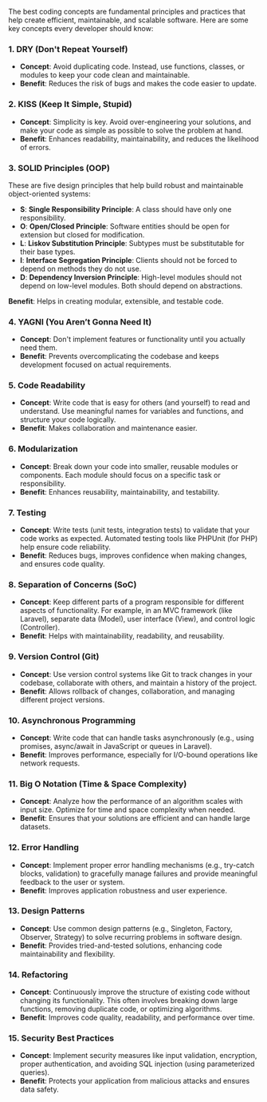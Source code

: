 The best coding concepts are fundamental principles and practices that help create efficient, maintainable, and scalable software. Here are some key concepts every developer should know:

### 1. **DRY (Don't Repeat Yourself)**

-   **Concept**: Avoid duplicating code. Instead, use functions, classes, or modules to keep your code clean and maintainable.
-   **Benefit**: Reduces the risk of bugs and makes the code easier to update.

### 2. **KISS (Keep It Simple, Stupid)**

-   **Concept**: Simplicity is key. Avoid over-engineering your solutions, and make your code as simple as possible to solve the problem at hand.
-   **Benefit**: Enhances readability, maintainability, and reduces the likelihood of errors.

### 3. **SOLID Principles (OOP)**

These are five design principles that help build robust and maintainable object-oriented systems:

-   **S**: **Single Responsibility Principle**: A class should have only one responsibility.
-   **O**: **Open/Closed Principle**: Software entities should be open for extension but closed for modification.
-   **L**: **Liskov Substitution Principle**: Subtypes must be substitutable for their base types.
-   **I**: **Interface Segregation Principle**: Clients should not be forced to depend on methods they do not use.
-   **D**: **Dependency Inversion Principle**: High-level modules should not depend on low-level modules. Both should depend on abstractions.

**Benefit**: Helps in creating modular, extensible, and testable code.

### 4. **YAGNI (You Aren’t Gonna Need It)**

-   **Concept**: Don't implement features or functionality until you actually need them.
-   **Benefit**: Prevents overcomplicating the codebase and keeps development focused on actual requirements.

### 5. **Code Readability**

-   **Concept**: Write code that is easy for others (and yourself) to read and understand. Use meaningful names for variables and functions, and structure your code logically.
-   **Benefit**: Makes collaboration and maintenance easier.

### 6. **Modularization**

-   **Concept**: Break down your code into smaller, reusable modules or components. Each module should focus on a specific task or responsibility.
-   **Benefit**: Enhances reusability, maintainability, and testability.

### 7. **Testing**

-   **Concept**: Write tests (unit tests, integration tests) to validate that your code works as expected. Automated testing tools like PHPUnit (for PHP) help ensure code reliability.
-   **Benefit**: Reduces bugs, improves confidence when making changes, and ensures code quality.

### 8. **Separation of Concerns (SoC)**

-   **Concept**: Keep different parts of a program responsible for different aspects of functionality. For example, in an MVC framework (like Laravel), separate data (Model), user interface (View), and control logic (Controller).
-   **Benefit**: Helps with maintainability, readability, and reusability.

### 9. **Version Control (Git)**

-   **Concept**: Use version control systems like Git to track changes in your codebase, collaborate with others, and maintain a history of the project.
-   **Benefit**: Allows rollback of changes, collaboration, and managing different project versions.

### 10. **Asynchronous Programming**

-   **Concept**: Write code that can handle tasks asynchronously (e.g., using promises, async/await in JavaScript or queues in Laravel).
-   **Benefit**: Improves performance, especially for I/O-bound operations like network requests.

### 11. **Big O Notation (Time & Space Complexity)**

-   **Concept**: Analyze how the performance of an algorithm scales with input size. Optimize for time and space complexity when needed.
-   **Benefit**: Ensures that your solutions are efficient and can handle large datasets.

### 12. **Error Handling**

-   **Concept**: Implement proper error handling mechanisms (e.g., try-catch blocks, validation) to gracefully manage failures and provide meaningful feedback to the user or system.
-   **Benefit**: Improves application robustness and user experience.

### 13. **Design Patterns**

-   **Concept**: Use common design patterns (e.g., Singleton, Factory, Observer, Strategy) to solve recurring problems in software design.
-   **Benefit**: Provides tried-and-tested solutions, enhancing code maintainability and flexibility.

### 14. **Refactoring**

-   **Concept**: Continuously improve the structure of existing code without changing its functionality. This often involves breaking down large functions, removing duplicate code, or optimizing algorithms.
-   **Benefit**: Improves code quality, readability, and performance over time.

### 15. **Security Best Practices**

-   **Concept**: Implement security measures like input validation, encryption, proper authentication, and avoiding SQL injection (using parameterized queries).
-   **Benefit**: Protects your application from malicious attacks and ensures data safety.
